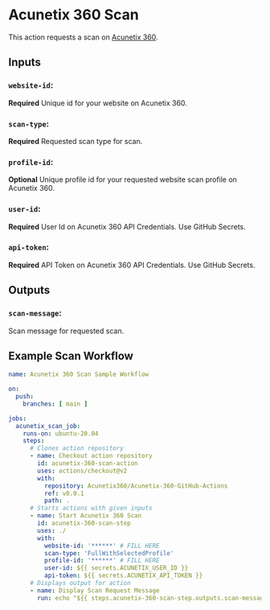 # Acunetix 360 Scan

This action requests a scan on [Acunetix 360](https://acunetix360.com/).

## Inputs

### `website-id`:

**Required** Unique id for your website on Acunetix 360.

### `scan-type`:

**Required** Requested scan type for scan.

### `profile-id`:

**Optional**  Unique profile id for your requested website scan profile on Acunetix 360.

### `user-id`:

**Required** User Id on Acunetix 360 API Credentials. Use GitHub Secrets.

### `api-token`:

**Required** API Token on Acunetix 360 API Credentials. Use GitHub Secrets.

## Outputs

### `scan-message`:

Scan message for requested scan.

## Example Scan Workflow

```yaml
name: Acunetix 360 Scan Sample Workflow

on:
  push:
    branches: [ main ]

jobs:
  acunetix_scan_job:
    runs-on: ubuntu-20.04
    steps:
      # Clones action repository
      - name: Checkout action repository
        id: acunetix-360-scan-action
        uses: actions/checkout@v2
        with:
          repository: Acunetix360/Acunetix-360-GitHub-Actions
          ref: v0.0.1
          path: .
      # Starts actions with given inputs
      - name: Start Acunetix 360 Scan
        id: acunetix-360-scan-step
        uses: ./
        with:
          website-id: '******' # FILL HERE
          scan-type: 'FullWithSelectedProfile'
          profile-id: '******' # FILL HERE
          user-id: ${{ secrets.ACUNETIX_USER_ID }}
          api-token: ${{ secrets.ACUNETIX_API_TOKEN }}
      # Displays output for action
      - name: Display Scan Request Message
        run: echo "${{ steps.acunetix-360-scan-step.outputs.scan-message }}"
```